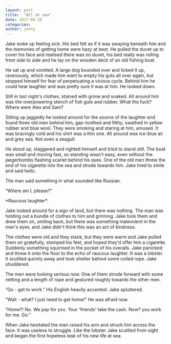 ```yaml
---
layout: post
title:  "All at sea"
date: 2017-04-26
categories: 
author: jenny
---
```


Jake woke up feeling sick. His bed felt as if it was swaying beneath him
and the memories of getting home were hazy at best. He pulled the duvet
up to cover his face and realised there was no duvet, his bed really was
rolling from side to side and he lay on the wooden deck of an old
fishing boat.

He sat up and vomited. A large dog bounded over and licked it up,
ravenously, which made him want to empty his guts all over again, but
stopped himself for fear of perpetuating a vicious cycle. Behind him he
could hear laughter and was pretty sure it was at him. He looked down.

Still in last night's clothes, stained with grime and soaked. All around
him was the overpowering stench of fish guts and rubber. What the fuck?
Where were Alex and Sam?

Sitting up jaggedly he looked around for the source of the laughter and
found three old men behind him, gap-toothed and filthy, swathed in
yellow rubber and blue wool. They were smoking and staring at him,
amused. It was bracingly cold and his shirt was a thin one. All around
was ice-blue air and grey sea. Not even a seagull.

He stood up, staggered and righted himself and tried to stand still. The
boat was small and moving fast, so standing wasn't easy, even without
the jaegerbombs flashing scarlet behind his eyes. One of the old men
threw the end of his cigarette into the sea and strode towards him. Jake
tried to smile and said hello.

The man said something in what sounded like Russian.

“Where am I, please?”

\*Raucous laughter\*.

Jake looked around for a sign of land, but there was nothing. The man
was holding out a bundle of clothes to him and grinning. Jake took them
and drew them on, smiling back, but there was something malevolent in
the man's eyes, and Jake didn't think this was an act of kindness.

The clothes were old and they stank, but they were warm and Jake pulled
them on gratefully, stamped his feet, and hoped they'd offer him a
cigarette. Suddenly something squirmed in the pocket of his overalls.
Jake panicked and threw it onto the floor to the echo of raucous
laughter. It was a lobster. It scuttled quickly away and took shelter
behind some coiled rope. Jake shuddered.

The men were looking serious now. One of them strode forward with some
netting and a length of rope and gestured roughly towards the other men.

“Go - get to work.” His English heavily accented. Jake spluttered.

“Wait - what? I just need to get home!” He was afraid now.

“Home?! No. We pay for you. Your 'friends' take the cash. Now? you work
for me. Go.”

When Jake hesitated the man raised his arm and struck him across the
face. It was useless to struggle. Like the lobster Jake scuttled from
sight and began the first hopeless task of his new life at sea.
